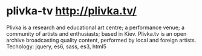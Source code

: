 # plivka-tv http://plivka.tv/

Plivka is a research and educational art centre; a performance venue; a community of artists 
and enthusiasts; based in Kiev. Plivka.tv is an open archive broadcasting quality content, 
performed by local and foreign artists. Techology: jquery, es6, sass, es3, html5
